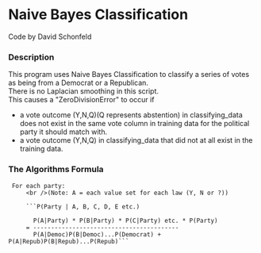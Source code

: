 # Naive Bayes Classification
Code by David Schonfeld

### Description
This program uses Naive Bayes Classification to classify a series of votes as being from a Democrat or a Republican.
<br />There is no Laplacian smoothing in this script.
<br />This causes a "ZeroDivisionError" to occur if
- a vote outcome (Y,N,Q)(Q represents abstention) in classifying_data does not exist
       in the same vote column in training data for the political
       party it should match with.
- a vote outcome (Y,N,Q) in classifying_data that did not
       at all exist in the training data.

### The Algorithms Formula
     For each party:
         <br />(Note: A = each value set for each law (Y, N or ?))
		 
         ```P(Party | A, B, C, D, E etc.)

           P(A|Party) * P(B|Party) * P(C|Party) etc. * P(Party)
         = -----------------------------------------
           P(A|Democ)P(B|Democ)...P(Democrat) + P(A|Repub)P(B|Repub)...P(Repub)```